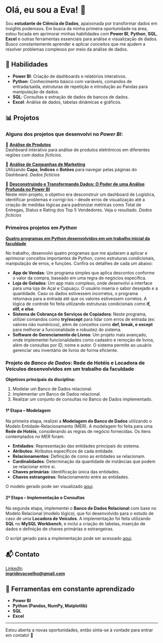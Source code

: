 # Olá, eu sou a Eva! 👋

Sou **estudante de Ciência de Dados**, apaixonada por transformar dados em insights poderosos. Em busca da minha primeira oportunidade na área, estou focada em aprimorar minhas habilidades com **Power BI**, **Python**, **SQL**, **Excel** e outras ferramentas essenciais para análise e visualização de dados. Busco constantemente aprender e aplicar conceitos que me ajudem a resolver problemas complexos por meio da análise de dados.

## 🚀 Habilidades
- **Power BI**: Criação de dashboards e relatórios interativos.
- **Python**: Conhecimento básico com variáveis, comandos de entrada/saída, estruturas de repetição e introdução ao Pandas para manipulação de dados.
- **SQL**: Consultas e extração de dados de bancos de dados.
- **Excel**: Análise de dados, tabelas dinâmicas e gráficos.

## 📊 Projetos

### Alguns dos projetos que desenvolvi no *Power BI*:

🔹 **[Análise de Produtos](https://www.google.com/url?q=https%3A%2F%2Fapp.powerbi.com%2Fview%3Fr%3DeyJrIjoiMDEwODA1YmYtYTY1MC00OGI1LWEzOTUtYTU5MWJjNWY4YjRmIiwidCI6ImM1MjgzZjRlLTRhNDMtNGU0Ny04MDM2LTc4MmMxNjc4NWNhZCJ9&sa=D)**  
Dashboard interativo para análise de produtos eletrônicos em diferentes regiões com _dados fictícios_.  

🔹 **[Análise de Campanhas de Marketing](https://www.google.com/url?q=https%3A%2F%2Fapp.powerbi.com%2Fview%3Fr%3DeyJrIjoiN2Q1MDE1OGUtZDc1Yy00MTQ1LWE2MjMtNTUwNDY3ODJhOWVjIiwidCI6ImM1MjgzZjRlLTRhNDMtNGU0Ny04MDM2LTc4MmMxNjc4NWNhZCJ9&sa=D)**  
Utilizando **Capa**, **Índices** e **Botões** para navegar pelas páginas do Dashboard. _Dados fictícios_

🔹 **[Desconstruindo e Transformando Dados: O Poder de uma Análise Profunda no Power BI](https://www.linkedin.com/feed/update/urn:li:activity:7313584139801104384/)**  
Neste mini-projeto, o objetivo era desconstruir um dashboard de Logística, identificar problemas e corrigi-los – desde erros de visualização até a criação de medidas lógicas para padronizar métricas como Total de Entregas, Status e Rating dos Top 5 Vendedores. Veja o resultado. _Dados fictícios_

### Primeiros projetos em *Python*
**[Quatro programas em Python desenvolvidos em um trabalho inicial da faculdade](https://colab.research.google.com/drive/11N5cTd9NyCAllSWQAqzaWAwDobOJwVc4?usp=sharing)**

No trabalho, desenvolvi quatro programas que me ajudaram a aplicar e aprimorar conceitos importantes de Python, como estruturas condicionais, manipulação de erros, e funções. Confira os detalhes de cada um abaixo:

- **App de Vendas**: Um programa simples que aplica descontos conforme o valor da compra, baseado em uma regra de negócios específica.
- **Loja de Gelados**: Um app mais complexo, onde desenvolvi a interface para uma loja de Açaí e Cupuaçu. O usuário inseria o sabor desejado e a quantidade. Caso os dados estivessem incorretos, o programa retornava para a entrada até que os valores estivessem corretos. A lógica de controle foi feita utilizando estruturas condicionais como **if, elif, e else**.
- **Sistema de Cobrança de Serviços de Copiadora**: Neste programa, utilizei comandos como **try/except** para lidar com erros de entrada (ex: valores não numéricos), além de conceitos como **def, break, e except** para melhorar a funcionalidade e robustez do sistema.
- **Software de Gerenciamento de Livros**: Um projeto mais avançado, onde implementei funcionalidades como cadastro e remoção de livros, além de consultas por ID, nome e autor. O sistema permite ao usuário gerenciar seu inventário de livros de forma eficiente.

### Projeto de *Banco de Dados*: Rede de Hotéis e Locadora de Veículos desenvolvidos em um trabalho da faculdade

**Objetivos principais da disciplina:**
1. Modelar um Banco de Dados relacional.
2. Implementar um Banco de Dados relacional.
3. Realizar um conjunto de consultas no Banco de Dados implementado.

#### 1ª Etapa – **Modelagem**  
Na primeira etapa, realizei a **Modelagem do Banco de Dados** utilizando o Modelo Entidade-Relacionamento (MER). A modelagem foi feita para uma **Rede de Hotéis**, considerando as regras de negócio fornecidas. Os itens contemplados no MER foram:

- **Entidades**: Representação das entidades principais do sistema.
- **Atributos**: Atributos específicos de cada entidade.
- **Relacionamentos**: Definição de como as entidades se relacionam.
- **Cardinalidades**: Determinação da quantidade de instâncias que podem se relacionar entre si.
- **Chaves primárias**: Identificação única das entidades.
- **Chaves estrangeiras**: Relacionamento entre as entidades.

O modelo gerado pode ser visualizado [aqui](https://alunouninter-my.sharepoint.com/:i:/p/3159783/EeAFxZg1Fg1BvcysV5C6ucoBMJOS9VoyOg39XJCc_3IBUw?e=3Fyz9X).

#### 2ª Etapa – **Implementação e Consultas**  
Na segunda etapa, implementei o **Banco de Dados Relacional** com base no Modelo Relacional (modelo lógico), que foi desenvolvido para o estudo de caso de uma **Locadora de Veículos**. A implementação foi feita utilizando **SQL** no **MySQL Workbench**, e inclui a criação de tabelas, inserção de dados e definição de chaves primárias e estrangeiras.

O script gerado para a implementação pode ser acessado [aqui](https://alunouninter-my.sharepoint.com/:u:/p/3159783/ETolshYnYxpMvyb-olDmjR4BQaeUAwv1uvc03pkQhP614A?e=8Aix5T).

## 📬 Contato
[LinkedIn](https://linkedin.com/in/evacoelho/)  
**ingridevacoelho@gmail.com**  

## 🔧 Ferramentas em constante aprendizado
- **Power BI**  
- **Python (Pandas, NumPy, Matplotlib)**  
- **SQL**  
- **Excel**

---

Estou aberta a novas oportunidades, então sinta-se à vontade para entrar em contato! 🚀
